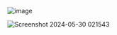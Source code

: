![image](https://github.com/Ankitsingh0460/Authentication-In-MERN/assets/101083216/a5d6a1ff-dc49-46e3-b8c0-dcc733766703)

![Screenshot 2024-05-30 021543](https://github.com/Ankitsingh0460/Authentication-In-MERN/assets/101083216/f630ff3c-40d1-44d7-9a27-1fe13d3dba64)

